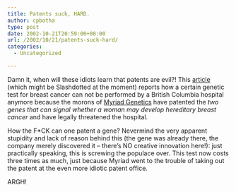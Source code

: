 ```yaml
---
title: Patents suck, HARD.
author: cpbotha
type: post
date: 2002-10-21T20:59:00+00:00
url: /2002/10/21/patents-suck-hard/
categories:
  - Uncategorized

---
```

Damn it, when will these idiots learn that patents are evil?! This [article][1] (which might be Slashdotted at the moment) reports how a certain genetic test for breast cancer can not be performed by a British Columbia hospital anymore because the morons of [Myriad Genetics][2] have patented the _two genes that can signal whether a woman may develop hereditary breast cancer_ and have legally threatened the hospital.

How the F*CK can one patent a gene? Nevermind the very apparent stupidity and lack of reason behind this (the gene was already there, the company merely discovered it – there’s NO creative innovation here!): just practically speaking, this is screwing the populace over. This test now costs three times as much, just because Myriad went to the trouble of taking out the patent at the even more idiotic patent office.

ARGH!

 [1]: http://canada.com/victoria/story.asp?id=%7B0D0279FC-B2F4-48CA-9A46-6DFF52DE2173%7D
 [2]: http://www.myriad.com/
